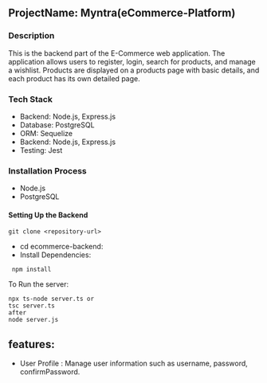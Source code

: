 ## ProjectName: Myntra(eCommerce-Platform)

### Description

This is the backend part of the E-Commerce web application. The application allows users to register, login, search for products, and manage a wishlist. Products are displayed on a products page with basic details, and each product has its own detailed page.

### Tech Stack

- Backend: Node.js, Express.js
- Database: PostgreSQL
- ORM: Sequelize
- Backend: Node.js, Express.js
- Testing: Jest

### Installation Process

- Node.js
- PostgreSQL

#### Setting Up the Backend

```shell
git clone <repository-url>
```

- cd ecommerce-backend:
- Install Dependencies:

```shell
 npm install
```

To Run the server:

```
npx ts-node server.ts or 
tsc server.ts 
after 
node server.js
```

## features:

- User Profile : Manage user information such as username, password, confirmPassword.
